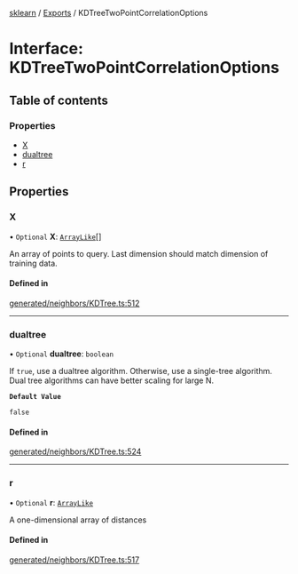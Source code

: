 [sklearn](../readme.md) / [Exports](../modules.md) / KDTreeTwoPointCorrelationOptions

# Interface: KDTreeTwoPointCorrelationOptions

## Table of contents

### Properties

- [X](KDTreeTwoPointCorrelationOptions.md#x)
- [dualtree](KDTreeTwoPointCorrelationOptions.md#dualtree)
- [r](KDTreeTwoPointCorrelationOptions.md#r)

## Properties

### X

• `Optional` **X**: [`ArrayLike`](../modules.md#arraylike)[]

An array of points to query. Last dimension should match dimension of training data.

#### Defined in

[generated/neighbors/KDTree.ts:512](https://github.com/transitive-bullshit/scikit-learn-ts/blob/367336a/packages/sklearn/src/generated/neighbors/KDTree.ts#L512)

___

### dualtree

• `Optional` **dualtree**: `boolean`

If `true`, use a dualtree algorithm. Otherwise, use a single-tree algorithm. Dual tree algorithms can have better scaling for large N.

**`Default Value`**

`false`

#### Defined in

[generated/neighbors/KDTree.ts:524](https://github.com/transitive-bullshit/scikit-learn-ts/blob/367336a/packages/sklearn/src/generated/neighbors/KDTree.ts#L524)

___

### r

• `Optional` **r**: [`ArrayLike`](../modules.md#arraylike)

A one-dimensional array of distances

#### Defined in

[generated/neighbors/KDTree.ts:517](https://github.com/transitive-bullshit/scikit-learn-ts/blob/367336a/packages/sklearn/src/generated/neighbors/KDTree.ts#L517)
